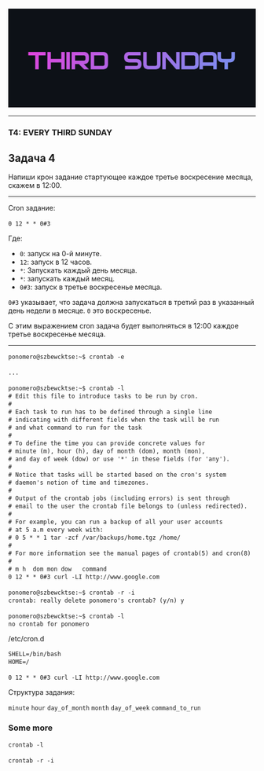 ![](SUNDAY.png)

---

### T4: EVERY THIRD SUNDAY
## Задача 4

Напиши крон задание стартующее каждое третье воскресение месяца, скажем в 12:00.

---

Cron задание:

`0 12 * * 0#3`


Где:

- `0`: запуск на 0-й минуте.
- `12`: запуск в 12 часов.
- `*`: Запускать каждый день месяца.
- `*`: запускать каждый месяц.
- `0#3`: запуск в третье воскресенье месяца.

`0#3` указывает, что задача должна запускаться в третий раз в указанный день недели в месяце. `0` это воскресенье.

С этим выражением cron задача будет выполняться в 12:00 каждое третье воскресенье месяца.

---

```
ponomero@szbewcktse:~$ crontab -e

...

ponomero@szbewcktse:~$ crontab -l
# Edit this file to introduce tasks to be run by cron.
# 
# Each task to run has to be defined through a single line
# indicating with different fields when the task will be run
# and what command to run for the task
# 
# To define the time you can provide concrete values for
# minute (m), hour (h), day of month (dom), month (mon),
# and day of week (dow) or use '*' in these fields (for 'any').
# 
# Notice that tasks will be started based on the cron's system
# daemon's notion of time and timezones.
# 
# Output of the crontab jobs (including errors) is sent through
# email to the user the crontab file belongs to (unless redirected).
# 
# For example, you can run a backup of all your user accounts
# at 5 a.m every week with:
# 0 5 * * 1 tar -zcf /var/backups/home.tgz /home/
# 
# For more information see the manual pages of crontab(5) and cron(8)
# 
# m h  dom mon dow   command
0 12 * * 0#3 curl -LI http://www.google.com

ponomero@szbewcktse:~$ crontab -r -i 
crontab: really delete ponomero's crontab? (y/n) y

ponomero@szbewcktse:~$ crontab -l
no crontab for ponomero
```

/etc/cron.d

```
SHELL=/bin/bash
HOME=/

0 12 * * 0#3 curl -LI http://www.google.com
```

Структура задания:

`minute` `hour` `day_of_month` `month` `day_of_week` `command_to_run`

### Some more

```
crontab -l

crontab -r -i
```
